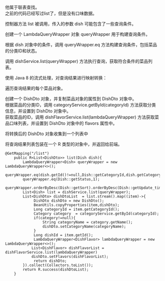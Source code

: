 他属于联表查找。        
之前的代码已经写过list了，但是没有口味数据。   

控制器方法 list 被调用，传入的参数 dish 可能包含了一些查询条件。    
  
创建一个 LambdaQueryWrapper<Dish> 对象 queryWrapper 用于构建查询条件。    

根据 dish 对象中的条件，调用 queryWrapper.eq 方法构建查询条件，包括菜品的分类ID和状态。    

调用 dishService.list(queryWrapper) 方法执行查询，获取符合条件的菜品列表。   

使用 Java 8 的流式处理，对查询结果进行映射转换：    

遍历查询结果的每个菜品对象。    

创建一个 DishDto 对象，并复制菜品对象的属性到 DishDto 对象中。      
根据菜品的分类ID，调用 categoryService.getById(categoryId) 方法获取分类信息，并设置到 DishDto 对象中。    
获取菜品的ID，调用 dishFlavorService.list(lambdaQueryWrapper) 方法获取菜品口味列表，并设置到 DishDto 对象中的 flavors 属性中。   

将转换后的 DishDto 对象收集到一个列表中     

将查询结果列表包装在一个 R 类型的对象中，并返回给前端。      

```code
@GetMapping("/list")
    public R<List<DishDto>> list(Dish dish){
        LambdaQueryWrapper<Dish> queryWrapper = new LambdaQueryWrapper<>();
        queryWrapper.eq(dish.getId()!=null,Dish::getCategoryId,dish.getCategoryId());
        queryWrapper.eq(Dish::getStatus,1);
        queryWrapper.orderByDesc(Dish::getSort).orderByDesc(Dish::getUpdate_time);
        List<Dish> list = dishService.list(queryWrapper);
        List<DishDto> dishDtoList  = list.stream().map((item)->{
             DishDto dishDto = new DishDto();
             BeanUtils.copyProperties(item,dishDto);
             Long categoryId = item.getCategoryId();
             Category category  = categoryService.getById(categoryId);
             if(category!=null){
                 String categoryName = category.getName();
                 dishDto.setCategoryName(categoryName);
             }
             Long dishId = item.getId();
             LambdaQueryWrapper<DishFlavor> lambdaQueryWrapper = new LambdaQueryWrapper<>();
            List<DishFlavor> dishFlavorList = dishFlavorService.list(lambdaQueryWrapper)
            dishDto.setFlavors(dishFlavorList);
             return dishDto;
        }).collect(Collectors.toList());
        return R.success(dishDtoList);
    }
```
